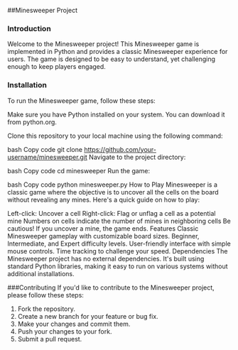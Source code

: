 ##Minesweeper Project

### Introduction
Welcome to the Minesweeper project! This Minesweeper game is implemented in Python and provides a classic Minesweeper experience for users. The game is designed to be easy to understand, yet challenging enough to keep players engaged.

### Installation
To run the Minesweeper game, follow these steps:

Make sure you have Python installed on your system. You can download it from python.org.

Clone this repository to your local machine using the following command:

bash
Copy code
git clone https://github.com/your-username/minesweeper.git
Navigate to the project directory:

bash
Copy code
cd minesweeper
Run the game:

bash
Copy code
python minesweeper.py
How to Play
Minesweeper is a classic game where the objective is to uncover all the cells on the board without revealing any mines. Here's a quick guide on how to play:

Left-click: Uncover a cell
Right-click: Flag or unflag a cell as a potential mine
Numbers on cells indicate the number of mines in neighboring cells
Be cautious! If you uncover a mine, the game ends.
Features
Classic Minesweeper gameplay with customizable board sizes.
Beginner, Intermediate, and Expert difficulty levels.
User-friendly interface with simple mouse controls.
Time tracking to challenge your speed.
Dependencies
The Minesweeper project has no external dependencies. It's built using standard Python libraries, making it easy to run on various systems without additional installations.

###Contributing
If you'd like to contribute to the Minesweeper project, please follow these steps:
1. Fork the repository.
2. Create a new branch for your feature or bug fix.
3. Make your changes and commit them.
4. Push your changes to your fork.
5. Submit a pull request.

